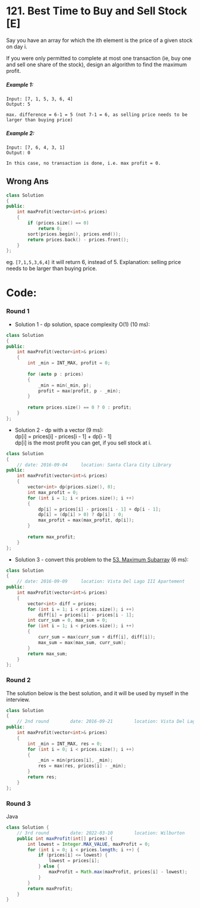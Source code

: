 # 121. Best Time to Buy and Sell Stock [E]
Say you have an array for which the ith element is the price of a given stock on day i.

If you were only permitted to complete at most one transaction (ie, buy one and sell one share of the stock), design an algorithm to find the maximum profit.

##### Example 1:
```
Input: [7, 1, 5, 3, 6, 4]
Output: 5

max. difference = 6-1 = 5 (not 7-1 = 6, as selling price needs to be larger than buying price)
```
##### Example 2:
```
Input: [7, 6, 4, 3, 1]
Output: 0

In this case, no transaction is done, i.e. max profit = 0.
```

## Wrong Ans
```c++
class Solution 
{
public:
    int maxProfit(vector<int>& prices) 
    {
        if (prices.size() == 0) 
            return 0;
        sort(prices.begin(), prices.end());
        return prices.back() - prices.front();
    }
};
```
eg. `[7,1,5,3,6,4]`  it will return 6, instead of 5.
Explanation: selling price needs to be larger than buying price.

# Code:
### Round 1
- Solution 1 - dp solution, space complexity O(1) (10 ms):
```c++
class Solution 
{
public:
    int maxProfit(vector<int>& prices) 
    {
        int _min = INT_MAX, profit = 0;
        
        for (auto p : prices)
        {
            _min = min(_min, p);
            profit = max(profit, p - _min);
        }
        
        return prices.size() == 0 ? 0 : profit;
    }
};
```

- Solution 2 - dp with a vector (9 ms):   
    dp[i] = prices[i] - prices[i - 1] + dp[i - 1]   
    dp[i] is the most profit you can get, if you sell stock at i.   
```c++
class Solution 
{
    // date: 2016-09-04     location: Santa Clara City Library
public:
    int maxProfit(vector<int>& prices) 
    {
        vector<int> dp(prices.size(), 0);
        int max_profit = 0;
        for (int i = 1; i < prices.size(); i ++)
        {
            dp[i] = prices[i] - prices[i - 1] + dp[i - 1];
            dp[i] = (dp[i] > 0) ? dp[i] : 0;
            max_profit = max(max_profit, dp[i]);
        }
        
        return max_profit;
    }
};
```

- Solution 3 - convert this problem to the [53. Maximum Subarray](https://github.com/ysong49/LeetCode-Note/blob/master/algorithm/053.Maximum%20Subarray.md) (6 ms):
```c++
class Solution 
{
    // date: 2016-09-09     location: Vista Del Lago III Apartement
public:
    int maxProfit(vector<int>& prices) 
    {
        vector<int> diff = prices;
        for (int i = 1; i < prices.size(); i ++)
            diff[i] = prices[i] - prices[i - 1];
        int curr_sum = 0, max_sum = 0;
        for (int i = 1; i < prices.size(); i ++)
        {
            curr_sum = max(curr_sum + diff[i], diff[i]);
            max_sum = max(max_sum, curr_sum);
        }
        return max_sum;
    }
};
```

### Round 2
The solution below is the best solution, and it will be used by myself in the interview.
```c++
class Solution 
{
    // 2nd round        date: 2016-09-21        location: Vista Del Lago III Apartments
public:
    int maxProfit(vector<int>& prices) 
    {
        int _min = INT_MAX, res = 0;
        for (int i = 0; i < prices.size(); i ++)
        {
            _min = min(prices[i], _min);
            res = max(res, prices[i] - _min);
        }
        return res;
    }
};
```

### Round 3
Java
```java
class Solution {
    // 3rd round        date: 2022-03-10        location: Wilburton
    public int maxProfit(int[] prices) {
        int lowest = Integer.MAX_VALUE, maxProfit = 0;
        for (int i = 0; i < prices.length; i ++) {
            if (prices[i] <= lowest) {
                lowest = prices[i];
            } else {
                maxProfit = Math.max(maxProfit, prices[i] - lowest);
            }
        }
        return maxProfit;
    }
}
```
